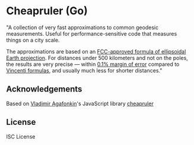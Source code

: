 # Cheapruler (Go)

"A collection of very fast approximations to common geodesic measurements. Useful for performance-sensitive code that measures things on a city scale.

The approximations are based on an [FCC-approved formula of ellipsoidal Earth projection](https://www.gpo.gov/fdsys/pkg/CFR-2005-title47-vol4/pdf/CFR-2005-title47-vol4-sec73-208.pdf).
For distances under 500 kilometers and not on the poles,
the results are very precise — within [0.1% margin of error](#precision)
compared to [Vincenti formulas](https://en.wikipedia.org/wiki/Vincenty%27s_formulae),
and usually much less for shorter distances."

## Acknowledgements

Based on [Vladimir Agafonkin](https://github.com/mourner)'s JavaScript library [cheapruler](https://github.com/mapbox/cheap-ruler)

## License 

ISC License
